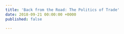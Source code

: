 ```yaml
---
title: 'Back from the Road: The Politics of Trade'
date: 2018-09-21 00:00:00 +0000
published: false

---
```

